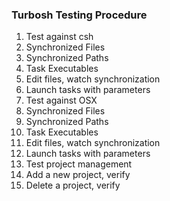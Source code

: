 ### Turbosh Testing Procedure ###

1. Test against csh
  1. Synchronized Files
  2. Synchronized Paths
  3. Task Executables
  4. Edit files, watch synchronization
  5. Launch tasks with parameters
2. Test against OSX
  1. Synchronized Files
  2. Synchronized Paths
  3. Task Executables
  4. Edit files, watch synchronization
  5. Launch tasks with parameters
3. Test project management
  1. Add a new project, verify
  2. Delete a project, verify